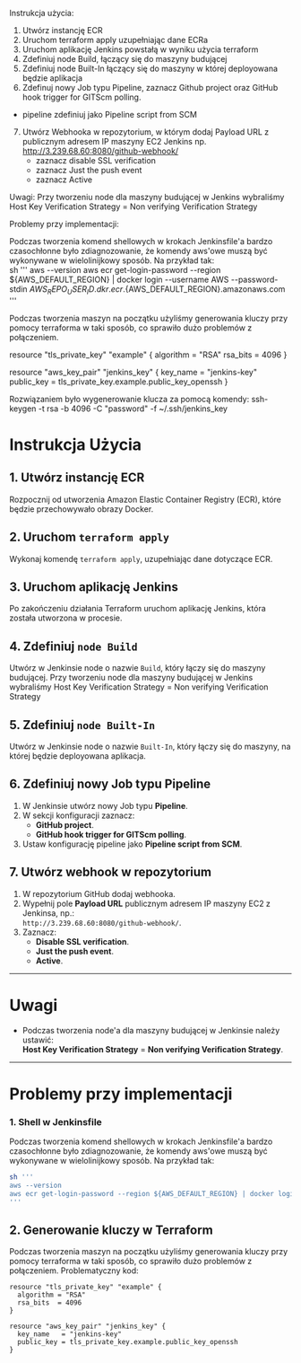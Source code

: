 Instrukcja użycia:

1. Utwórz instancję ECR
2. Uruchom terraform apply uzupełniając dane ECRa
3. Uruchom aplikację Jenkins powstałą w wyniku użycia terraform
4. Zdefiniuj node Build, łączący się do maszyny budującej
5. Zdefiniuj node Built-In łączący się do maszyny w której deployowana będzie aplikacja
6. Zdefinuj nowy Job typu Pipeline, zaznacz Github project oraz GitHub hook trigger for GITScm polling.
 - pipeline zdefiniuj jako Pipeline script from SCM
7. Utwórz Webhooka w repozytorium, w którym dodaj Payload URL z publicznym adresem IP maszyny EC2 Jenkins np. http://3.239.68.60:8080/github-webhook/
   - zaznacz disable SSL verification
   - zaznacz Just the push event
   - zaznacz Active


Uwagi:
Przy tworzeniu node dla maszyny budującej w Jenkins wybraliśmy
Host Key Verification Strategy = Non verifying Verification Strategy

Problemy przy implementacji:

Podczas tworzenia komend shellowych w krokach Jenkinsfile'a bardzo czasochłonne było zdiagnozowanie, że komendy aws'owe muszą być wykonywane w wielolinijkowy sposób. Na przykład tak:                 
sh '''
      aws --version
      aws ecr get-login-password --region ${AWS_DEFAULT_REGION} | docker login --username AWS --password-stdin ${AWS_REPO_USER_ID}.dkr.ecr.${AWS_DEFAULT_REGION}.amazonaws.com
'''

Podczas tworzenia maszyn na początku użyliśmy generowania kluczy przy pomocy terraforma w taki sposób, co sprawiło dużo problemów z połączeniem.

resource "tls_private_key" "example" {
  algorithm = "RSA"
  rsa_bits  = 4096
}

resource "aws_key_pair" "jenkins_key" {
  key_name   = "jenkins-key"
  public_key = tls_private_key.example.public_key_openssh
}

Rozwiązaniem było wygenerowanie klucza za pomocą komendy: ssh-keygen -t rsa -b 4096 -C "password" -f ~/.ssh/jenkins_key


# Instrukcja Użycia

## 1. Utwórz instancję ECR
Rozpocznij od utworzenia Amazon Elastic Container Registry (ECR), które będzie przechowywało obrazy Docker.


## 2. Uruchom `terraform apply`
Wykonaj komendę `terraform apply`, uzupełniając dane dotyczące ECR.


## 3. Uruchom aplikację Jenkins
Po zakończeniu działania Terraform uruchom aplikację Jenkins, która została utworzona w procesie.


## 4. Zdefiniuj `node Build`
Utwórz w Jenkinsie node o nazwie `Build`, który łączy się do maszyny budującej.
Przy tworzeniu node dla maszyny budującej w Jenkins wybraliśmy
Host Key Verification Strategy = Non verifying Verification Strategy

## 5. Zdefiniuj `node Built-In`
Utwórz w Jenkinsie node o nazwie `Built-In`, który łączy się do maszyny, na której będzie deployowana aplikacja.


## 6. Zdefiniuj nowy Job typu Pipeline
1. W Jenkinsie utwórz nowy Job typu **Pipeline**.
2. W sekcji konfiguracji zaznacz:
   - **GitHub project**.
   - **GitHub hook trigger for GITScm polling**.
3. Ustaw konfigurację pipeline jako **Pipeline script from SCM**.


## 7. Utwórz webhook w repozytorium
1. W repozytorium GitHub dodaj webhooka.
2. Wypełnij pole **Payload URL** publicznym adresem IP maszyny EC2 z Jenkinsa, np.:  
   `http://3.239.68.60:8080/github-webhook/`.
3. Zaznacz:
   - **Disable SSL verification**.
   - **Just the push event**.
   - **Active**.

---

# Uwagi

- Podczas tworzenia node'a dla maszyny budującej w Jenkinsie należy ustawić:  
  **Host Key Verification Strategy** = **Non verifying Verification Strategy**.

---

# Problemy przy implementacji

### 1. Shell w Jenkinsfile
Podczas tworzenia komend shellowych w krokach Jenkinsfile'a bardzo czasochłonne było zdiagnozowanie, że komendy aws'owe muszą być wykonywane w wielolinijkowy sposób. Na przykład tak:

```bash
sh '''
aws --version
aws ecr get-login-password --region ${AWS_DEFAULT_REGION} | docker login --username AWS --password-stdin ${AWS_REPO_USER_ID}.dkr.ecr.${AWS_DEFAULT_REGION}.amazonaws.com
'''
```
## 2. Generowanie kluczy w Terraform

Podczas tworzenia maszyn na początku użyliśmy generowania kluczy przy pomocy terraforma w taki sposób, co sprawiło dużo problemów z połączeniem. Problematyczny kod:

```hcl
resource "tls_private_key" "example" {
  algorithm = "RSA"
  rsa_bits  = 4096
}

resource "aws_key_pair" "jenkins_key" {
  key_name   = "jenkins-key"
  public_key = tls_private_key.example.public_key_openssh
}
